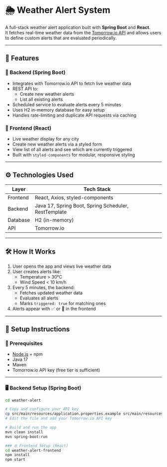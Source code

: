 # 🌦️ Weather Alert System

A full-stack weather alert application built with **Spring Boot** and **React**.  
It fetches real-time weather data from the [Tomorrow.io API](https://www.tomorrow.io/) and allows users to define custom alerts that are evaluated periodically.

---

## 🚀 Features

### 🔧 Backend (Spring Boot)
- Integrates with Tomorrow.io API to fetch live weather data
- REST API to:
  - Create new weather alerts
  - List all existing alerts
- Scheduled service to evaluate alerts every 5 minutes
- Uses H2 in-memory database for easy setup
- Handles rate-limiting and duplicate API requests via caching

### 🎨 Frontend (React)
- Live weather display for any city
- Create new weather alerts via a styled form
- View list of all alerts and see which are currently triggered
- Built with `styled-components` for modular, responsive styling

---

## ⚙️ Technologies Used

| Layer     | Tech Stack                                   |
|-----------|-----------------------------------------------|
| Frontend  | React, Axios, styled-components               |
| Backend   | Java 17, Spring Boot, Spring Scheduler, RestTemplate |
| Database  | H2 (in-memory)                                |
| API       | Tomorrow.io                                   |

---

## 🛠️ How It Works

1. User opens the app and views live weather data
2. User creates alerts like:
   - Temperature > 30°C
   - Wind Speed < 10 km/h
3. Every 5 minutes, the backend:
   - Fetches updated weather data
   - Evaluates all alerts
   - Marks `triggered: true` for matching ones
4. Alerts appear with ✅ or 🚨 in the frontend

---

## 🔧 Setup Instructions

### 🔹 Prerequisites

- [Node.js](https://nodejs.org/en/) + npm
- Java 17
- Maven
- Tomorrow.io API key (free tier is sufficient)

---

### 🖥️ Backend Setup (Spring Boot)

```bash
cd weather-alert

# Copy and configure your API key
cp src/main/resources/application.properties.example src/main/resources/application.properties
# Edit the file and add your Tomorrow.io API key

# Build and run the app
mvn clean install
mvn spring-boot:run

### 🌐 Frontend Setup (React)
cd weather-alert-frontend
npm install
npm start
